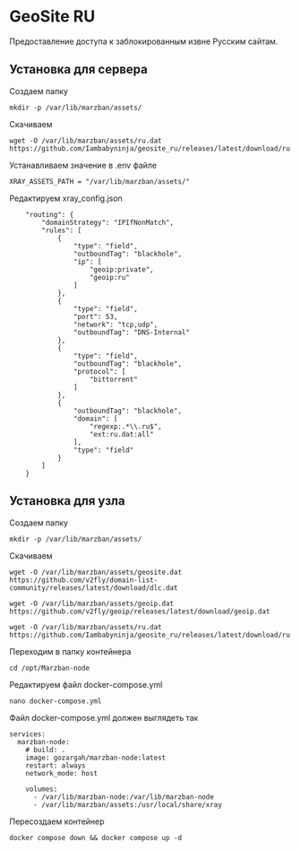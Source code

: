 # 
# GeoSite RU
Предоставление доступа к заблокированным извне Русским сайтам.
## Установка для сервера

Создаем папку 
```
mkdir -p /var/lib/marzban/assets/
```

Скачиваем 
```
wget -O /var/lib/marzban/assets/ru.dat https://github.com/Iambabyninja/geosite_ru/releases/latest/download/ru.dat
```

Устанавливаем значение в .env файле
```
XRAY_ASSETS_PATH = "/var/lib/marzban/assets/"
```

Редактируем xray_config.json

```
    "routing": {
        "domainStrategy": "IPIfNonMatch",
        "rules": [
            {
                "type": "field",
                "outboundTag": "blackhole",
                "ip": [
                    "geoip:private",
                    "geoip:ru"
                ]
            },
            {
                "type": "field",
                "port": 53,
                "network": "tcp,udp",
                "outboundTag": "DNS-Internal"
            },
            {
                "type": "field",
                "outboundTag": "blackhole",
                "protocol": [
                    "bittorrent"
                ]
            },
            {
                "outboundTag": "blackhole",
                "domain": [
                    "regexp:.*\\.ru$",
                    "ext:ru.dat:all"
                ],
                "type": "field"
            }
        ]
    }
```

## Установка для узла

Создаем папку 
```
mkdir -p /var/lib/marzban/assets/
```

Скачиваем 
```
wget -O /var/lib/marzban/assets/geosite.dat https://github.com/v2fly/domain-list-community/releases/latest/download/dlc.dat
```
```
wget -O /var/lib/marzban/assets/geoip.dat https://github.com/v2fly/geoip/releases/latest/download/geoip.dat
```
```
wget -O /var/lib/marzban/assets/ru.dat https://github.com/Iambabyninja/geosite_ru/releases/latest/download/ru.dat
```

Переходим в папку контейнера
```
cd /opt/Marzban-node
```

Редактируем файл docker-compose.yml
```
nano docker-compose.yml
```

Файл docker-compose.yml должен выглядеть так

```
services:
  marzban-node:
    # build: .
    image: gozargah/marzban-node:latest
    restart: always
    network_mode: host

    volumes:
      - /var/lib/marzban-node:/var/lib/marzban-node
      - /var/lib/marzban/assets:/usr/local/share/xray
```

Пересоздаем контейнер

```
docker compose down && docker compose up -d
```
